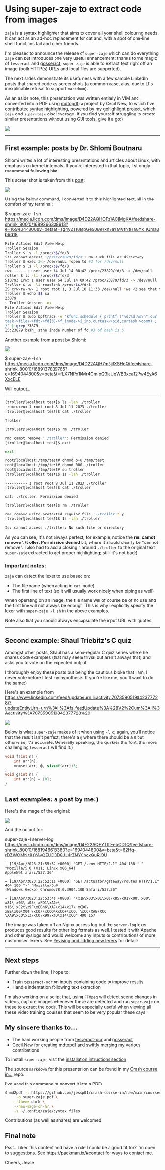 # Using super-zaje to extract code from images

`zaje` is a syntax highlighter that aims to cover all your shell colouring needs. 
It can act as an ad-hoc replacement for cat and, with a spot of one-line shell functions tail and other friends.

I'm pleased to announce the release of `super-zaje` which can do everything `zaje` can but introduces one very useful enhancement: 
thanks to the magic of `tesseract` and [gosseract](https://github.com/otiai10/gosseract), `super-zaje` is able to extract text right off an image (both HTTP(s) URLs and local files are supported).

The next slides demonstrate its usefulness with a few sample LinkedIn posts that shared code as screenshots (a common case, alas, due to LI's inexplicable refusal to support `markdown`).

As an aside note, this presentation was written entirely in VIM and converted into a PDF using [mdtopdf](https://github.com/mandolyte/mdtopdf): a project by Cecil New, to which I've contributed syntax highlighting, powered by my [gohighlight project](https://github.com/jessp01/gohighlight), which `zaje` and `super-zaje` also leverage.
If you find yourself struggling to create similar presentations without using GUI tools, give it a go:)

![](/home/jesse/docs/packman.io_logo_small.png)

----------------------------------------------------------------------------

## First example: posts by Dr. Shlomi Boutnaru


Shlomi writes a lot of interesting presentations and articles about Linux, with emphasis on kernel internals. If you're
interested in that topic, I strongly recommend following him.

This screenshot is taken from this [post](https://www.linkedin.com/feed/update/urn:li:activity:7085296566965551104/?utm_source=share&utm_medium=member_desktop):

![](/tmp/sample0.png)

Using the below command, I converted it to this highlighted text, all in the comfort of my terminal:

$ super-zaje -l sh https://media.licdn.com/dms/image/D4D22AQHOFz1ACjMgKA/feedshare-shrink_800/0/1689266338913?e=1694044800&v=beta&t=Tg4y2TI8MpGe9JiAHxnSaYMVfNtHaGYx_iQmaJb6d18

```sh
File Actions Edit View Help
Troller Session
Troller $ ls -l /proc/$$/fd/3
is: cannot access '/proc/23879/fd/3': No such file or directory
Troller $ exec 3<> /dev/nuLL *open td #3 for /dev/null
Troller $ ls -l /proc/$$/fd/3
rwx------ 1 user user 64 Jul 14 00:42 /proc/23879/fd/3 -> /dev/null
roller $ ls -li /proc/$$/fd/3
510793 Lrwx 1 user user 64 Jul 14 00:42 /proc/23879/fd/3 -> /dev/null
Troller $ ls -li readlink /proc/$$/fd/3
IS crw-rw-rw- 1 root root 1, 3 Jul 10 11:33 /dev/null *we <2 see that the inode number of
Troller $ echo $$ sa
23879
~ Troller Session -ox
File Actions Edit View Help
Troller Session
Troller $ sudo bpftrace -e 'kfunc:schedule { printf ("%d:%d:%s\n",cur
task->files->fdt->fd[3]->f_inode->i_ino,curtask->pid,curtask->comm) ;
}' | grep 23879
I5:23879:bash_ sthe inode number of fd #3 of bash is 5
```

Another example from a post by Shlomi:

![](/tmp/sample1.png)

$ super-zaje  -l sh https://media.licdn.com/dms/image/D4D22AQH7m3jiIXSHoQ/feedshare-shrink_800/0/1689137839765?e=1694044800&v=beta&t=fLX7NPx1kMr4CmIpQ3leUqWB3xca12Pw4EyA6XxcELE

Will output...


----------------------------------------------------------------------------

```sh
[troller@localhost test]$ ls -lah ./troller
-ruxruxeux 1 root root 8 Jul 11 2023 ./troller
[troller@localhost test]$ cat ./troller

TrolLer

[troller@localhost test]$ rm ./troller

rm: camot remove './troller': Permission denied
[troller@localhost test]$ exit

exit

root@localhost:/tmp/test# chmod o+u /tmp/test
root@localhost:/tmp/test# chmod 000 ./troller
root@localhost:/tmp/test# su troller
[troller@localhost test1$ 1s -lah ./troller

---------- 1 root root 8 Jul 11 2023 ./troller
[troller@localhost test]$ cat ./troller

cat: ./troller: Permission denied

[troller@localhost test]$ rm ./troller

rm: remove urite-protected regular file './troller'? y
[troller@localhost test1$ 1s -lah ./troller

Is: cannot access ./troller: No such file or directory
```

As you can see, it's not always perfect; for example, notice the **rm: camot remove './troller: Permission denied** bit,
where it should clearly be "cannot remove". I also had to add a closing `'` around `./troller` to the original text
`super-zaje` extracted to get proper highlighting; still, it's not bad:)
 
### Important notes:

`zaje` can detect the lexer to use based on:

* The file name (when acting in `cat` mode)
* The first line of text (so it will usually work nicely when piping as well)

When operating on an image, the file name will of course be of no use and the first line will not always be enough. This
is why I explicitly specify the lexer with `super-zaje -l sh` in the above examples.

Note also that you should always encapsulate the input URL with quotes.

----------------------------------------------------------------------------

## Second example: Shaul Triebitz's C quiz

Amongst other posts, Shaul has a semi-regular C quiz series where he shares code examples (that may seem trivial but
aren't always that) and asks you to vote on the expected output.

I thoroughly enjoy these posts but being the cautious bloke that I am, I never vote before I test my hypothesis. If
you're like me, you'll want to do the same:)

Here's an example from
https://www.linkedin.com/feed/update/urn:li:activity:7073590519842377728/?updateEntityUrn=urn%3Ali%3Afs_feedUpdate%3A%28V2%2Curn%3Ali%3Aactivity%3A7073590519842377728%29:

![](/tmp/sample2.png)
 
Below is what `super-zaje` makes of it when using `-l c`; again, you'll notice that the result isn't perfect; there's a `@` where there should be a `0` but otherwise, it's
accurate. Generally speaking, the quirkier the font, the more challenging `tesseract` will find it:)

```c
void f(int n) {
    int arr[n];
    memset(arr, @, sizeof(arr))3;
}
void g(int n) {
    int arr[n] = {0};
}
```

## Last examples: a post by me:)

Here's the image of the original:

![](/tmp/sample3.png)

And the output for:

super-zaje  -l server-log https://media.licdn.com/dms/image/D4E22AQEYTIhEebCD1Q/feedshare-shrink_800/0/1681946618380?e=1694044800&v=beta&t=62Hq-rDZWOMNlt8sYAvQEUD0D8JJ4rZNYChcxGuRlOU

```server-log
- [19/Apr/2023:21:55:57 +0000] "GET /.env HTTP/1.1" 404 188 "-" "Mozilla/5.0 (X11; Linux x86_64) 
AppleWet afari/537.36"

= [19/Apr/2023:22:52:16 +0000] "GET /actuator/gateway/routes HTTP/1.1" 404 188 "-" "Mozilla/5.@ 
(Windows Gecko) Chrome/78.0.3904.108 Safari/537.36"

+ [19/Apr/2023:22:53:46 +0800] "\x16\x03\x01\x00\x85\x01\x00\ x00\ x81\ x03\ x03\ xFD1\xAD>\ 
x16\ xC2t\x9F\xEBh6\XA7\x14\x17\ xCDO\ xBE\x00\X00_\xCO/\xCOO\XxCO+\xCO, \xCC\XAB\XCC
\XA9\xCO\x13\xCO\x99\xCO\x14\xCO" 400 157
```

The image was taken off an Nginx access log but the `server-log` lexer produces good results for other log formats as well. I tested
it with Apache and other syslogs and would welcome any inputs or contributions of more customised lexers. 
See [Revising and adding new lexers](https://github.com/jessp01/gohighlight#revising-and-adding-new-lexers) for details.

----------------------------------------------------------------------------

## Next steps

Further down the line, I hope to:

- Train `tesseract-ocr` on inputs containing code to improve results
- Handle indentation following text extraction

I'm also working on a script that, using `FFMpeg` will detect scene changes in videos, capture images whenever these are
detected and run `super-zaje` on these to extract the code. This will be especially useful when viewing all these video
training courses that seem to be very popular these days.

## My sincere thanks to...

- The hard working people from [tesseract-ocr](https://github.com/tesseract-ocr) and [gosseract](https://github.com/otiai10/gosseract)
- Cecil New for creating [mdtopdf](https://github.com/mandolyte/mdtopdf) and swiftly merging my various contributions

To install `super-zaje`, visit the [installation intructions section](https://github.com/jessp01/zaje#installing-super-zaje)

The source `markdown` for this presentation can be found in my [Crash course in...](https://github.com/jessp01/crash-course-in/tree/main/courses/super-zaje) repo.

I've used this command to convert it into a PDF:

```sh
$ md2pdf -i https://github.com/jessp01/crash-course-in/raw/main/courses/super-zaje/super-zaje.md \
     -o super-zaje.pdf \
    --theme dark \
    --new-page-on-hr \
    -s ~/.config/zaje/syntax_files
```

Contributions (as well as shares) are welcomed.

## Final note

Psst..
Liked this content and have a role I could be a good fit for? I'm open to suggestions. 
See https://packman.io/#contact for ways to contact me.

Cheers,
Jesse

